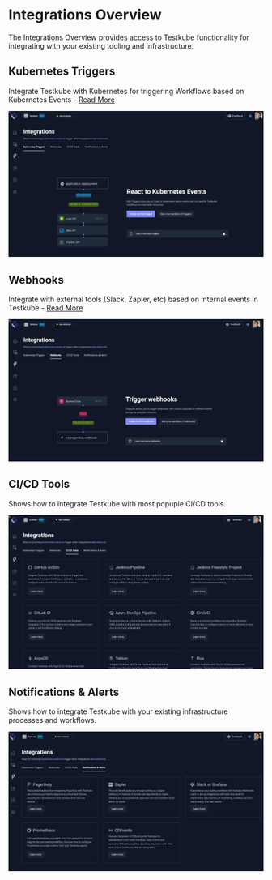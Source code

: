 # Integrations Overview

The Integrations Overview provides access to Testkube functionality for integrating with your
existing tooling and infrastructure.

## Kubernetes Triggers 

Integrate Testkube with Kubernetes for triggering Workflows based on Kubernetes Events - [Read More](/articles/test-triggers)

![Kubernetes Triggers](images/trigger-integrations-overview.png)

## Webhooks

Integrate with external tools (Slack, Zapier, etc) based on internal events in Testkube - [Read More](/articles/webhooks)

![Webhooks Integrations](images/webhooks-integrations-overview.png)

## CI/CD Tools

Shows how to integrate Testkube with most popuple CI/CD tools.

![CI/CD Integrations](images/cicd-integrations-overview.png)

## Notifications & Alerts

Shows how to integrate Testkube with your existing infrastructure processes and workflows.

![Notifications Integrations](images/notifications-integrations-overview.png)
